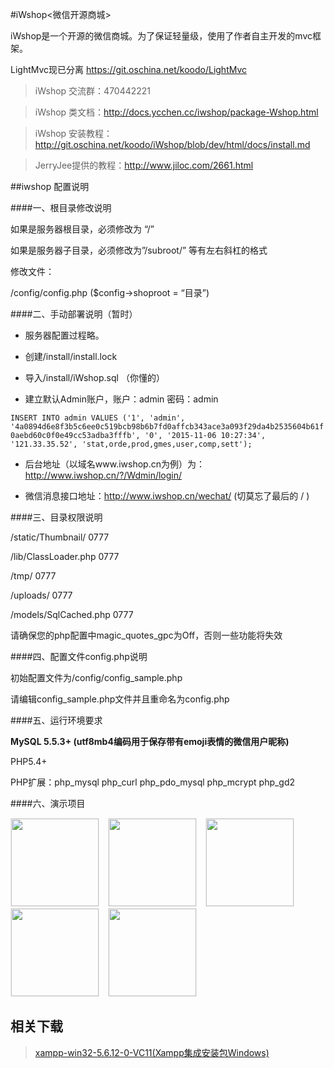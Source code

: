 #iWshop<微信开源商城>

iWshop是一个开源的微信商城。为了保证轻量级，使用了作者自主开发的mvc框架。 

LightMvc现已分离 <a href="https://git.oschina.net/koodo/LightMvc">https://git.oschina.net/koodo/LightMvc</a> 

>iWshop 交流群：470442221

>iWshop 类文档：<a href="http://docs.ycchen.cc/iwshop/package-Wshop.html">http://docs.ycchen.cc/iwshop/package-Wshop.html</a> 

>iWshop 安装教程：<a href="http://git.oschina.net/koodo/iWshop/blob/dev/html/docs/install.md">http://git.oschina.net/koodo/iWshop/blob/dev/html/docs/install.md</a>

>JerryJee提供的教程：<a target="_blank" href="http://www.jiloc.com/2661.html">http://www.jiloc.com/2661.html</a>

##iwshop 配置说明

####一、根目录修改说明


如果是服务器根目录，必须修改为 “/”


如果是服务器子目录，必须修改为”/subroot/” 等有左右斜杠的格式


修改文件：

/config/config.php ($config->shoproot = “目录”)

####二、手动部署说明（暂时）

- 服务器配置过程略。

- 创建/install/install.lock

- 导入/install/iWshop.sql （你懂的）

- 建立默认Admin账户，账户：admin 密码：admin

`INSERT INTO admin VALUES ('1', 'admin', '4a0894d6e8f3b5c6ee0c519bcb98b6b7fd0affcb343ace3a093f29da4b2535604b61f0aebd60c0f0e49cc53adba3fffb', '0', '2015-11-06 10:27:34', '121.33.35.52', 'stat,orde,prod,gmes,user,comp,sett');`

- 后台地址（以域名www.iwshop.cn为例）为：http://www.iwshop.cn/?/Wdmin/login/

- 微信消息接口地址：http://www.iwshop.cn/wechat/              (切莫忘了最后的 / )

####三、目录权限说明

/static/Thumbnail/ 0777

/lib/ClassLoader.php 0777

/tmp/ 0777

/uploads/ 0777

/models/SqlCached.php 0777

请确保您的php配置中magic_quotes_gpc为Off，否则一些功能将失效

####四、配置文件config.php说明

初始配置文件为/config/config_sample.php

请编辑config_sample.php文件并且重命名为config.php

####五、运行环境要求
 
**MySQL 5.5.3+ (utf8mb4编码用于保存带有emoji表情的微信用户昵称)**

PHP5.4+

PHP扩展：php_mysql php_curl php_pdo_mysql php_mcrypt php_gd2


####六、演示项目

<img src="http://down.ycchen.cc/iwshop_release/images/qrcode1.jpg" height="140" width="140" style="border:1px solid #eee;margin-right:10px;" /> 
<img src="http://down.ycchen.cc/iwshop_release/images/qrcode2.jpg" height="140" width="140" style="border:1px solid #eee;margin-right:10px;" /> 
<img src="http://down.ycchen.cc/iwshop_release/images/qrcode3.jpg" height="140" width="140" style="border:1px solid #eee;margin-right:10px;" />
<img src="http://down.ycchen.cc/iwshop_release/images/qrcode4.jpg" height="140" width="140" style="border:1px solid #eee;margin-right:10px;" />
<img src="http://down.ycchen.cc/iwshop_release/images/qrcode5.jpg" height="140" width="140" style="border:1px solid #eee;margin-right:10px;" />

## 相关下载

><a href="http://download-iwshop.oss-cn-shenzhen.aliyuncs.com/xampp-win32-5.6.12-0-VC11-installer.zip" target="_blank">xampp-win32-5.6.12-0-VC11(Xampp集成安装包Windows)</a> 